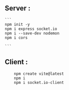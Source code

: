 ## Server : 

    ```
    npm init -y
    npm i express socket.io
    npm i --save-dev nodemon
    npm i cors

    ```

## Client :
```
    npm create vite@latest
    npm i 
    npm i socket.io-client
```